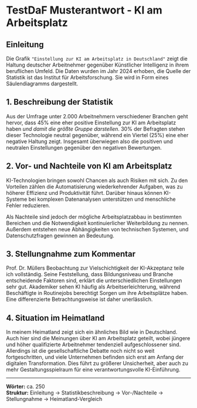 # TestDaF Musterantwort - KI am Arbeitsplatz

## Einleitung

Die Grafik `"Einstellung zur KI am Arbeitsplatz in Deutschland"` zeigt die Haltung deutscher Arbeitnehmer gegenüber Künstlicher Intelligenz in ihrem beruflichen Umfeld. Die Daten wurden im Jahr 2024 erhoben, die Quelle der Statistik ist das Institut für Arbeitsforschung. Sie wird in Form eines Säulendiagramms dargestellt.

## 1. Beschreibung der Statistik

Aus der Umfrage unter 2.000 Arbeitnehmern verschiedener Branchen geht hervor, dass 45% eine eher positive Einstellung zur KI am Arbeitsplatz haben *und damit die größte Gruppe darstellen*. 30% der Befragten stehen dieser Technologie neutral gegenüber, während ein Viertel (25%) eine eher negative Haltung zeigt. Insgesamt überwiegen also die positiven und neutralen Einstellungen gegenüber den negativen Bewertungen.

## 2. Vor- und Nachteile von KI am Arbeitsplatz

KI-Technologien bringen sowohl Chancen als auch Risiken mit sich. Zu den Vorteilen zählen die Automatisierung wiederkehrender Aufgaben, was zu höherer Effizienz und Produktivität führt. Darüber hinaus können KI-Systeme bei komplexen Datenanalysen unterstützen und menschliche Fehler reduzieren.

Als Nachteile sind jedoch der mögliche Arbeitsplatzabbau in bestimmten Bereichen und die Notwendigkeit kontinuierlicher Weiterbildung zu nennen. Außerdem entstehen neue Abhängigkeiten von technischen Systemen, und Datenschutzfragen gewinnen an Bedeutung.

## 3. Stellungnahme zum Kommentar

Prof. Dr. Müllers Beobachtung zur Vielschichtigkeit der KI-Akzeptanz teile ich vollständig. Seine Feststellung, dass Bildungsniveau und Branche entscheidende Faktoren sind, erklärt die unterschiedlichen Einstellungen sehr gut. Akademiker sehen KI häufig als Arbeitserleichterung, während Beschäftigte in Routinejobs berechtigt Sorgen um ihre Arbeitsplätze haben. Eine differenzierte Betrachtungsweise ist daher unerlässlich.

## 4. Situation im Heimatland

In meinem Heimatland zeigt sich ein ähnliches Bild wie in Deutschland. Auch hier sind die Meinungen über KI am Arbeitsplatz geteilt, wobei jüngere und höher qualifizierte Arbeitnehmer tendenziell aufgeschlossener sind. Allerdings ist die gesellschaftliche Debatte noch nicht so weit fortgeschritten, und viele Unternehmen befinden sich erst am Anfang der digitalen Transformation. Dies führt zu größerer Unsicherheit, aber auch zu mehr Gestaltungsspielraum für eine verantwortungsvolle KI-Einführung.

---

**Wörter:** ca. 250  
**Struktur:** Einleitung → Statistikbeschreibung → Vor-/Nachteile → Stellungnahme → Heimatland-Vergleich